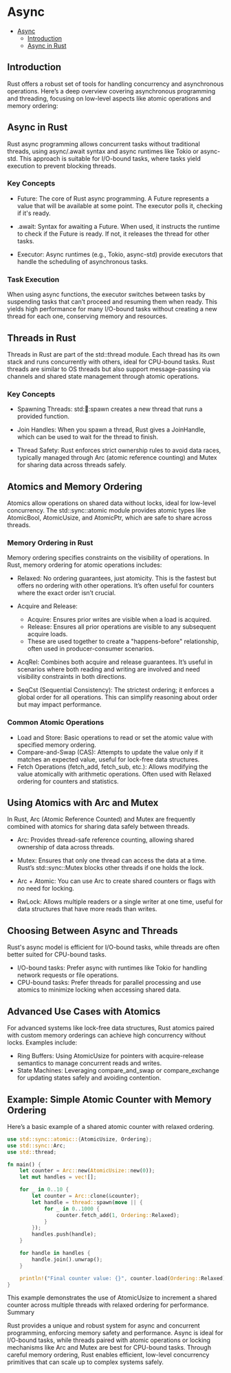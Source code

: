 # Async

- [Async](#async)
  - [Introduction](#introduction)
  - [Async in Rust](#async-in-rust)

## Introduction

Rust offers a robust set of tools for handling concurrency and asynchronous operations. Here’s a deep overview covering asynchronous programming and threading, focusing on low-level aspects like atomic operations and memory ordering:

## Async in Rust

Rust async programming allows concurrent tasks without traditional threads, using async/.await syntax and async runtimes like Tokio or async-std. This approach is suitable for I/O-bound tasks, where tasks yield execution to prevent blocking threads.

### Key Concepts

- Future: The core of Rust async programming. A Future represents a value that will be available at some point. The executor polls it, checking if it's ready.

- .await: Syntax for awaiting a Future. When used, it instructs the runtime to check if the Future is ready. If not, it releases the thread for other tasks.

- Executor: Async runtimes (e.g., Tokio, async-std) provide executors that handle the scheduling of asynchronous tasks.

### Task Execution

When using async functions, the executor switches between tasks by suspending tasks that can’t proceed and resuming them when ready. This yields high performance for many I/O-bound tasks without creating a new thread for each one, conserving memory and resources.

## Threads in Rust

Threads in Rust are part of the std::thread module. Each thread has its own stack and runs concurrently with others, ideal for CPU-bound tasks. Rust threads are similar to OS threads but also support message-passing via channels and shared state management through atomic operations.

### Key Concepts

- Spawning Threads: std::thread::spawn creates a new thread that runs a provided function.

- Join Handles: When you spawn a thread, Rust gives a JoinHandle, which can be used to wait for the thread to finish.

- Thread Safety: Rust enforces strict ownership rules to avoid data races, typically managed through Arc (atomic reference counting) and Mutex for sharing data across threads safely.

## Atomics and Memory Ordering

Atomics allow operations on shared data without locks, ideal for low-level concurrency. The std::sync::atomic module provides atomic types like AtomicBool, AtomicUsize, and AtomicPtr, which are safe to share across threads.

### Memory Ordering in Rust

Memory ordering specifies constraints on the visibility of operations. In Rust, memory ordering for atomic operations includes:

- Relaxed: No ordering guarantees, just atomicity. This is the fastest but offers no ordering with other operations. It’s often useful for counters where the exact order isn’t crucial.

- Acquire and Release:
  - Acquire: Ensures prior writes are visible when a load is acquired.
  - Release: Ensures all prior operations are visible to any subsequent acquire loads.
  - These are used together to create a "happens-before" relationship, often used in producer-consumer scenarios.

- AcqRel: Combines both acquire and release guarantees. It’s useful in scenarios where both reading and writing are involved and need visibility constraints in both directions.

- SeqCst (Sequential Consistency): The strictest ordering; it enforces a global order for all operations. This can simplify reasoning about order but may impact performance.

### Common Atomic Operations

- Load and Store: Basic operations to read or set the atomic value with specified memory ordering.
- Compare-and-Swap (CAS): Attempts to update the value only if it matches an expected value, useful for lock-free data structures.
- Fetch Operations (fetch_add, fetch_sub, etc.): Allows modifying the value atomically with arithmetic operations. Often used with Relaxed ordering for counters and statistics.

## Using Atomics with Arc and Mutex

In Rust, Arc (Atomic Reference Counted) and Mutex are frequently combined with atomics for sharing data safely between threads.

- Arc: Provides thread-safe reference counting, allowing shared ownership of data across threads.

- Mutex: Ensures that only one thread can access the data at a time. Rust’s std::sync::Mutex blocks other threads if one holds the lock.

- Arc + Atomic: You can use Arc<AtomicUsize> to create shared counters or flags with no need for locking.

- RwLock: Allows multiple readers or a single writer at one time, useful for data structures that have more reads than writes.

## Choosing Between Async and Threads

Rust's async model is efficient for I/O-bound tasks, while threads are often better suited for CPU-bound tasks.

- I/O-bound tasks: Prefer async with runtimes like Tokio for handling network requests or file operations.
- CPU-bound tasks: Prefer threads for parallel processing and use atomics to minimize locking when accessing shared data.

## Advanced Use Cases with Atomics

For advanced systems like lock-free data structures, Rust atomics paired with custom memory orderings can achieve high concurrency without locks. Examples include:

- Ring Buffers: Using AtomicUsize for pointers with acquire-release semantics to manage concurrent reads and writes.
- State Machines: Leveraging compare_and_swap or compare_exchange for updating states safely and avoiding contention.

## Example: Simple Atomic Counter with Memory Ordering

Here’s a basic example of a shared atomic counter with relaxed ordering.

```rust
use std::sync::atomic::{AtomicUsize, Ordering};
use std::sync::Arc;
use std::thread;

fn main() {
    let counter = Arc::new(AtomicUsize::new(0));
    let mut handles = vec![];

    for _ in 0..10 {
        let counter = Arc::clone(&counter);
        let handle = thread::spawn(move || {
            for _ in 0..1000 {
                counter.fetch_add(1, Ordering::Relaxed);
            }
        });
        handles.push(handle);
    }

    for handle in handles {
        handle.join().unwrap();
    }

    println!("Final counter value: {}", counter.load(Ordering::Relaxed));
}
```

This example demonstrates the use of AtomicUsize to increment a shared counter across multiple threads with relaxed ordering for performance.
Summary

Rust provides a unique and robust system for async and concurrent programming, enforcing memory safety and performance. Async is ideal for I/O-bound tasks, while threads paired with atomic operations or locking mechanisms like Arc and Mutex are best for CPU-bound tasks. Through careful memory ordering, Rust enables efficient, low-level concurrency primitives that can scale up to complex systems safely.

